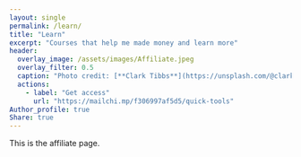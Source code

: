```yaml
---
layout: single
permalink: /learn/
title: "Learn"
excerpt: "Courses that help me made money and learn more"
header:
  overlay_image: /assets/images/Affiliate.jpeg
  overlay_filter: 0.5
  caption: "Photo credit: [**Clark Tibbs**](https://unsplash.com/@clarktibbs)"
  actions:
    - label: "Get access"
      url: "https://mailchi.mp/f306997af5d5/quick-tools"
Author_profile: true
Share: true
---
```


This is the affiliate page.